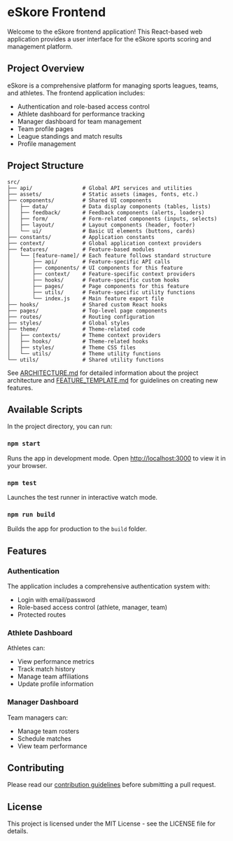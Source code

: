# eSkore Frontend

Welcome to the eSkore frontend application! This React-based web application provides a user interface for the eSkore sports scoring and management platform.

## Project Overview

eSkore is a comprehensive platform for managing sports leagues, teams, and athletes. The frontend application includes:

- Authentication and role-based access control
- Athlete dashboard for performance tracking
- Manager dashboard for team management
- Team profile pages
- League standings and match results
- Profile management

## Project Structure

```
src/
├── api/                # Global API services and utilities
├── assets/             # Static assets (images, fonts, etc.)
├── components/         # Shared UI components
│   ├── data/           # Data display components (tables, lists)
│   ├── feedback/       # Feedback components (alerts, loaders)
│   ├── form/           # Form-related components (inputs, selects)
│   ├── layout/         # Layout components (header, footer)
│   └── ui/             # Basic UI elements (buttons, cards)
├── constants/          # Application constants
├── context/            # Global application context providers
├── features/           # Feature-based modules
│   └── [feature-name]/ # Each feature follows standard structure
│       ├── api/        # Feature-specific API calls
│       ├── components/ # UI components for this feature
│       ├── context/    # Feature-specific context providers
│       ├── hooks/      # Feature-specific custom hooks
│       ├── pages/      # Page components for this feature
│       ├── utils/      # Feature-specific utility functions
│       └── index.js    # Main feature export file
├── hooks/              # Shared custom React hooks
├── pages/              # Top-level page components
├── routes/             # Routing configuration
├── styles/             # Global styles
├── theme/              # Theme-related code
│   ├── contexts/       # Theme context providers
│   ├── hooks/          # Theme-related hooks
│   ├── styles/         # Theme CSS files
│   └── utils/          # Theme utility functions
└── utils/              # Shared utility functions
```

See [ARCHITECTURE.md](./ARCHITECTURE.md) for detailed information about the project architecture and [FEATURE_TEMPLATE.md](./src/features/FEATURE_TEMPLATE.md) for guidelines on creating new features.

## Available Scripts

In the project directory, you can run:

### `npm start`

Runs the app in development mode.
Open [http://localhost:3000](http://localhost:3000) to view it in your browser.

### `npm test`

Launches the test runner in interactive watch mode.

### `npm run build`

Builds the app for production to the `build` folder.

## Features

### Authentication

The application includes a comprehensive authentication system with:
- Login with email/password
- Role-based access control (athlete, manager, team) 
- Protected routes

### Athlete Dashboard

Athletes can:
- View performance metrics
- Track match history
- Manage team affiliations
- Update profile information

### Manager Dashboard

Team managers can:
- Manage team rosters
- Schedule matches
- View team performance

## Contributing

Please read our [contribution guidelines](./CONTRIBUTING.md) before submitting a pull request.

## License

This project is licensed under the MIT License - see the LICENSE file for details.
